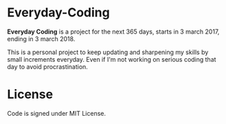 # Everyday-Coding

**Everyday Coding** is a project for the next 365 days, starts in 3 march 2017, ending in 3 march 2018.

This is a personal project to keep updating and sharpening my skills by small increments everyday.
Even if I'm not working on serious coding that day to avoid procrastination.

# License

Code is signed under MIT License.

